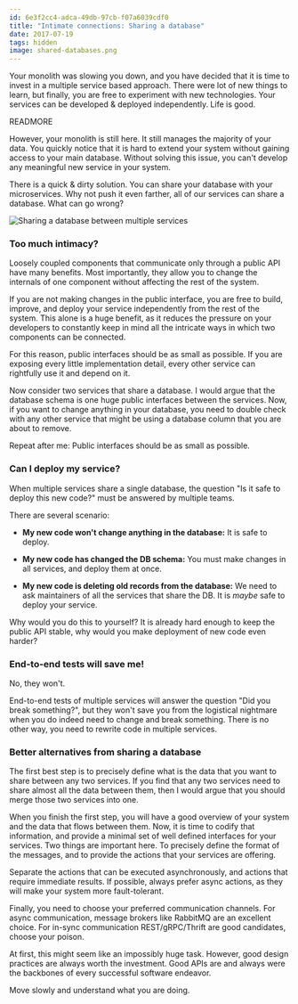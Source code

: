 ```yaml
---
id: 6e3f2cc4-adca-49db-97cb-f07a6039cdf0
title: "Intimate connections: Sharing a database"
date: 2017-07-19
tags: hidden
image: shared-databases.png
---
```


Your monolith was slowing you down, and you have decided that it is time to
invest in a multiple service based approach. There were lot of new things to
learn, but finally, you are free to experiment with new technologies. Your
services can be developed & deployed independently. Life is good.

READMORE

However, your monolith is still here. It still manages the majority of your
data. You quickly notice that it is hard to extend your system without gaining
access to your main database. Without solving this issue, you can't develop any
meaningful new service in your system.

There is a quick & dirty solution. You can share your database with your
microservices. Why not push it even farther, all of our services can share a
database. What can go wrong?

![Sharing a database between multiple services](images/shared-databases.png)

### Too much intimacy?

Loosely coupled components that communicate only through a public API have many
benefits. Most importantly, they allow you to change the internals of one
component without affecting the rest of the system.

If you are not making changes in the public interface, you are free to build,
improve, and deploy your service independently from the rest of the system. This
alone is a huge benefit, as it reduces the pressure on your developers to
constantly keep in mind all the intricate ways in which two components can be
connected.

For this reason, public interfaces should be as small as possible. If you are
exposing every little implementation detail, every other service can rightfully
use it and depend on it.

Now consider two services that share a database. I would argue that the
database schema is one huge public interfaces between the services. Now, if you
want to change anything in your database, you need to double check with any
other service that might be using a database column that you are about to remove.

Repeat after me: Public interfaces should be as small as possible.

### Can I deploy my service?

When multiple services share a single database, the question "Is it safe to
deploy this new code?" must be answered by multiple teams.

There are several scenario:

- __My new code won't change anything in the database:__ It is safe to deploy.

- __My new code has changed the DB schema:__ You must make changes in all services,
and deploy them at once.

- __My new code is deleting old records from the database:__ We need to ask
maintainers of all the services that share the DB. It is _maybe_ safe to deploy
your service.

Why would you do this to yourself? It is already hard enough to keep the public
API stable, why would you make deployment of new code even harder?

### End-to-end tests will save me!

No, they won't.

End-to-end tests of multiple services will answer the question
"Did you break something?", but they won't save you from the logistical
nightmare when you do indeed need to change and break something. There is no
other way, you need to rewrite code in multiple services.

### Better alternatives from sharing a database

The first best step is to precisely define what is the data that you want to
share between any two services. If you find that any two services need to share
almost all the data between them, then I would argue that you should merge those
two services into one.

When you finish the first step, you will have a good overview of your system and
the data that flows between them. Now, it is time to codify that information, and
provide a minimal set of well defined interfaces for your services. Two things
are important here. To precisely define the format of the messages, and to
provide the actions that your services are offering.

Separate the actions that can be executed asynchronously, and actions that
require immediate results. If possible, always prefer async actions, as they
will make your system more fault-tolerant.

Finally, you need to choose your preferred communication channels. For async
communication, message brokers like RabbitMQ are an excellent choice. For
in-sync communication REST/gRPC/Thrift are good candidates, choose your poison.

At first, this might seem like an impossibly huge task. However, good design
practices are always worth the investment. Good APIs are and always were the
backbones of every successful software endeavor.

Move slowly and understand what you are doing.
